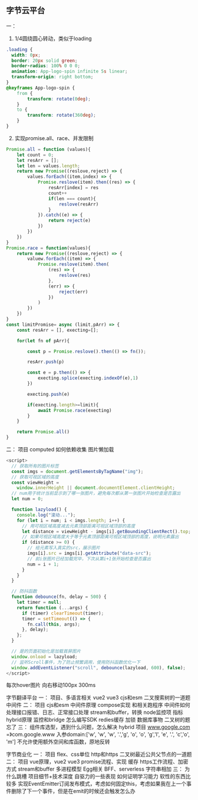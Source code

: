 ## 字节云平台
一：
1. 1/4圆绕圆心转动，类似于loading

```css
.loading {
  width: 0px;
  border: 20px solid green;
  border-radius: 100% 0 0 0;
  animation: App-logo-spin infinite 5s linear;
  transform-origin: right bottom;
}
@keyframes App-logo-spin {
    from {
        transform: rotate(0deg);
    }
    to {
        transform: rotate(360deg);
    }
}
```
2. 实现promise.all、race、并发限制

```javascript
Promise.all = function (values){
    let count = 0;
    let resArr = [];
    let len = values.length;
    return new Promise((reslove,reject) => {
        values.forEach((item,index) => {
            Promise.reslove(item).then((res) => {
                resArr[index] = res
                count++
                if(len === count){
                    reslove(resArr)
                }
            }).catch((e) => {
                return reject(e)
            })
        })
    })
}
Promise.race = function(values){
    return new Promise((reslove,reject) => {
        valuew.forEach((item) => {
            Promise.reslove(item).then(
                (res) => {
                    reslove(res)
                },
                (err) => {
                    reject(err)
                })
            )
        })
    })
}
const limitPromise= async (limit,pArr) => {
    const resArr = [], execting=[];

    for(let fn of pArr){

        const p = Promise.reslove().then(() => fn());

        resArr.push(p)

        const e = p.then(() => {
            execting.splice(execting.indexOf(e),1)
        })

        execting.push(e)

        if(execting.length>=limit){
            await Promise.race(execting)
        }
    }

    return Promise.all()
}
```
二：
项目
computed 如何依赖收集
图片懒加载
```javascript
<script>
  // 获取所有的图片标签
  const imgs = document.getElementsByTagName("img");
  // 获取可视区域的高度
  const viewHeight =
    window.innerHeight || document.documentElement.clientHeight;
  // num用于统计当前显示到了哪一张图片，避免每次都从第一张图片开始检查是否露出
  let num = 0;

  function lazyload() {
    console.log("滚动...");
    for (let i = num; i < imgs.length; i++) {
      // 用可视区域高度减去元素顶部距离可视区域顶部的高度
      let distance = viewHeight - imgs[i].getBoundingClientRect().top;
      // 如果可视区域高度大于等于元素顶部距离可视区域顶部的高度，说明元素露出
      if (distance >= 0) {
        // 给元素写入真实的src，展示图片
        imgs[i].src = imgs[i].getAttribute("data-src");
        // 前i张图片已经加载完毕，下次从第i+1张开始检查是否露出
        num = i + 1;
      }
    }
  }

  // 防抖函数
  function debounce(fn, delay = 500) {
    let timer = null;
    return function (...args) {
      if (timer) clearTimeout(timer);
      timer = setTimeout(() => {
        fn.call(this, args);
      }, delay);
    };
  }

  // 是的页面初始化是加载首屏图片
  window.onload = lazyload;
  // 监听Scroll事件，为了防止频繁调用，使用防抖函数优化一下
  window.addEventListener("scroll", debounce(lazyload, 600), false);
</script>
```
每次hover图片 向右移动100px 300ms

字节翻译平台
一：
项目、多语言相关
vue2 vue3
cjs和esm
二叉搜索树的一道题
中间件
二：
项目
cjs和esm
中间件原理 compose实现 和相关跑程序
中间件如何处理接口报错、日志、正常接口处理
stream和buffer，转换
node监控项 指标
hybrid原理
监控和bridge
怎么编写SDK
redies缓存 加锁
数据库事物
二叉树的题忘了
三：
组件库选型，遇到什么问题，怎么解决
hybrid
项目
 www.google.com =》com.google.www
 入参domain:['w', 'w', 'w', '.','g', 'o', 'o', 'g','l', 'e', '.', 'c','o', 'm']
 不允许使用额外空间和库函数，原地反转

字节商业化
一：
项目
flex、css单位
http和https
二叉树最近公共父节点的一道题
二：
项目
vue原理，vue2 vue3
promise流程、实现
缓存
https工作流程、加密方式
stream和buffer
多进程模型
Egg相关
BFF、serverless
字符串相加
三：
为什么跳槽
项目细节+技术深度
自驱力的一些表现
如何证明学习能力
软性的东西比较多
实现EventEmitter订阅发布模式，考虑如何固定this，考虑如果我在上一个事件删除了下一个事件，但是在emit的时候还会触发怎么办